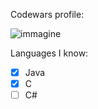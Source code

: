 Codewars profile:


![immagine](https://www.codewars.com/users/Gioppy/badges/large)


Languages I know:
- [x] Java
- [x] C
- [ ] C#
